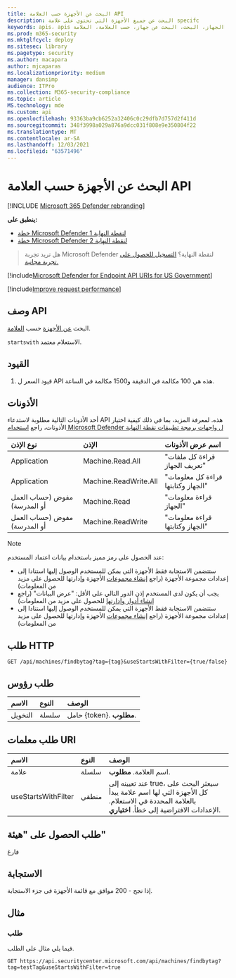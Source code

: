 ```yaml
---
title: البحث عن الأجهزة حسب العلامة API
description: البحث عن جميع الأجهزة التي تحتوي على علامة specifc
keywords: apis، apis المعتمدة، الحصول، الجهاز، البحث، البحث عن جهاز، حسب العلامة، العلامة
ms.prod: m365-security
ms.mktglfcycl: deploy
ms.sitesec: library
ms.pagetype: security
ms.author: macapara
author: mjcaparas
ms.localizationpriority: medium
manager: dansimp
audience: ITPro
ms.collection: M365-security-compliance
ms.topic: article
MS.technology: mde
ms.custom: api
ms.openlocfilehash: 93363ba9cb6252a32406c0c29dfb7d757d2f411d
ms.sourcegitcommit: 348f3998a029a876a9dcc031f808e9e350804f22
ms.translationtype: MT
ms.contentlocale: ar-SA
ms.lasthandoff: 12/03/2021
ms.locfileid: "63571496"
---
```

# <a name="find-devices-by-tag-api"></a>البحث عن الأجهزة حسب العلامة API

[!INCLUDE [Microsoft 365 Defender rebranding](../../includes/microsoft-defender.md)]


**ينطبق على:** 
- [خطة Microsoft Defender لنقطة النهاية 1](https://go.microsoft.com/fwlink/?linkid=2154037)
- [خطة Microsoft Defender لنقطة النهاية 2](https://go.microsoft.com/fwlink/?linkid=2154037)

> هل تريد تجربة Microsoft Defender لنقطة النهاية؟ [التسجيل للحصول على تجربة مجانية.](https://signup.microsoft.com/create-account/signup?products=7f379fee-c4f9-4278-b0a1-e4c8c2fcdf7e&ru=https://aka.ms/MDEp2OpenTrial?ocid=docs-wdatp-exposedapis-abovefoldlink)

[!include[Microsoft Defender for Endpoint API URIs for US Government](../../includes/microsoft-defender-api-usgov.md)]

[!include[Improve request performance](../../includes/improve-request-performance.md)]

## <a name="api-description"></a>وصف API

البحث [عن الأجهزة](machine.md) حسب [العلامة](machine-tags.md).

`startswith` الاستعلام معتمد.

## <a name="limitations"></a>القيود

1. قيود السعر ل API هذه هي 100 مكالمة في الدقيقة و1500 مكالمة في الساعة.

## <a name="permissions"></a>الأذونات

أحد الأذونات التالية مطلوبة لاستدعاء API هذه. لمعرفة المزيد، بما في ذلك كيفية اختيار الأذونات، راجع [استخدام Microsoft Defender ل واجهات برمجة تطبيقات نقطة النهاية](apis-intro.md)

نوع الإذن|الإذن|اسم عرض الأذونات
:---|:---|:---
Application|Machine.Read.All|"قراءة كل ملفات تعريف الجهاز"
Application|Machine.ReadWrite.All|"قراءة كل معلومات الجهاز وكتابتها"
مفوض (حساب العمل أو المدرسة)|Machine.Read|"قراءة معلومات الجهاز"
مفوض (حساب العمل أو المدرسة)|Machine.ReadWrite|"قراءة معلومات الجهاز وكتابتها"

> [!NOTE]
> عند الحصول على رمز مميز باستخدام بيانات اعتماد المستخدم:
>
> - ستتضمن الاستجابة فقط الأجهزة التي يمكن للمستخدم الوصول إليها استنادا إلى إعدادات مجموعة الأجهزة (راجع [إنشاء مجموعات](machine-groups.md) الأجهزة وإدارتها للحصول على مزيد من المعلومات)
> - يجب أن يكون لدى المستخدم إذن الدور التالي على الأقل: "عرض البيانات" (راجع [إنشاء أدوار وإدارتها](user-roles.md) للحصول على مزيد من المعلومات)
> - ستتضمن الاستجابة فقط الأجهزة التي يمكن للمستخدم الوصول إليها استنادا إلى إعدادات مجموعة الأجهزة (راجع [إنشاء مجموعات](machine-groups.md) الأجهزة وإدارتها للحصول على مزيد من المعلومات)

## <a name="http-request"></a>طلب HTTP

```http
GET /api/machines/findbytag?tag={tag}&useStartsWithFilter={true/false}
```

## <a name="request-headers"></a>طلب رؤوس

الاسم|النوع|الوصف
:---|:---|:---
التخويل|سلسلة|حامل {token}. **مطلوب**.

## <a name="request-uri-parameters"></a>طلب معلمات URI

الاسم|النوع|الوصف
:---|:---|:---
علامة|سلسلة|اسم العلامة. **مطلوب**.
useStartsWithFilter|منطقي|عند تعيينه إلى true، سيعثر البحث على كل الأجهزة التي لها اسم علامة يبدأ بالعلامة المحددة في الاستعلام. الإعدادات الافتراضية إلى خطأ. **اختياري**.

## <a name="request-body"></a>طلب الحصول على "هيئة"

فارغ

## <a name="response"></a>الاستجابة

إذا نجح - 200 موافق مع قائمة الأجهزة في جزء الاستجابة.

## <a name="example"></a>مثال

### <a name="request"></a>طلب

فيما يلي مثال على الطلب.

```http
GET https://api.securitycenter.microsoft.com/api/machines/findbytag?tag=testTag&useStartsWithFilter=true
```
